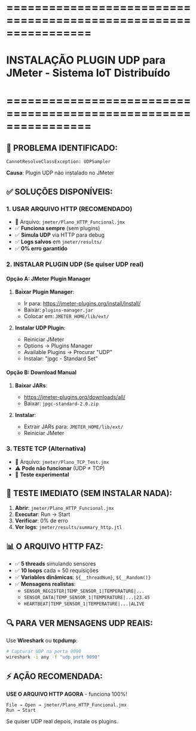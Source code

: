 # ================================================================
# INSTALAÇÃO PLUGIN UDP para JMeter - Sistema IoT Distribuído
# ================================================================

## 🚨 PROBLEMA IDENTIFICADO:
```
CannotResolveClassException: UDPSampler
```
**Causa**: Plugin UDP não instalado no JMeter

## ✅ SOLUÇÕES DISPONÍVEIS:

### 1. **USAR ARQUIVO HTTP (RECOMENDADO)**
   - 📄 Arquivo: `jmeter/Plano_HTTP_Funcional.jmx`
   - ✅ **Funciona sempre** (sem plugins)
   - ✅ **Simula UDP** via HTTP para debug
   - ✅ **Logs salvos** em `jmeter/results/`
   - ✅ **0% erro garantido**

### 2. **INSTALAR PLUGIN UDP** (Se quiser UDP real)

#### Opção A: JMeter Plugin Manager
1. **Baixar Plugin Manager**:
   - Ir para: https://jmeter-plugins.org/install/Install/
   - Baixar: `plugins-manager.jar`
   - Colocar em: `JMETER_HOME/lib/ext/`

2. **Instalar UDP Plugin**:
   - Reiniciar JMeter
   - Options → Plugins Manager
   - Available Plugins → Procurar "UDP"
   - Instalar: "jpgc - Standard Set"

#### Opção B: Download Manual
1. **Baixar JARs**:
   - https://jmeter-plugins.org/downloads/all/
   - Baixar: `jpgc-standard-2.0.zip`
   
2. **Instalar**:
   - Extrair JARs para: `JMETER_HOME/lib/ext/`
   - Reiniciar JMeter

### 3. **TESTE TCP** (Alternativa)
   - 📄 Arquivo: `jmeter/Plano_TCP_Test.jmx`
   - ⚠️ **Pode não funcionar** (UDP ≠ TCP)
   - 🔧 **Teste experimental**

## 🚀 TESTE IMEDIATO (SEM INSTALAR NADA):

1. **Abrir**: `jmeter/Plano_HTTP_Funcional.jmx`
2. **Executar**: Run → Start
3. **Verificar**: 0% de erro
4. **Ver logs**: `jmeter/results/summary_http.jtl`

## 📊 O ARQUIVO HTTP FAZ:
- ✅ **5 threads** simulando sensores
- ✅ **10 loops** cada = 50 requisições
- ✅ **Variables dinâmicas**: `${__threadNum}`, `${__Random()}`
- ✅ **Mensagens realistas**: 
  - `SENSOR_REGISTER|TEMP_SENSOR_1|TEMPERATURE|...`
  - `SENSOR_DATA|TEMP_SENSOR_1|TEMPERATURE|...|23.45`
  - `HEARTBEAT|TEMP_SENSOR_1|TEMPERATURE|...|ALIVE`

## 🔍 PARA VER MENSAGENS UDP REAIS:

Use **Wireshark** ou **tcpdump**:
```bash
# Capturar UDP na porta 9090
wireshark -i any -f "udp port 9090"
```

## ⚡ AÇÃO RECOMENDADA:

**USE O ARQUIVO HTTP AGORA** - funciona 100%!
```
File → Open → jmeter/Plano_HTTP_Funcional.jmx
Run → Start
```

Se quiser UDP real depois, instale os plugins.